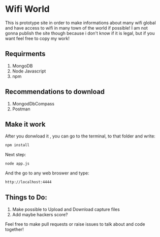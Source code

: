 # Wifi World

This is prototype site in order to make informations about many wifi global and have access to wifi in many town of the world if possible!
I am not gonna publish the site though because i don't know if it is legal, but if you want feel free to copy my work!

## Requirments
1. MongoDB
2. Node Javascript
3. npm

## Recommendations to download
1. MongodDbCompass
2. Postman

## Make it work
After you donwload it , you can go to the terminal, to that folder and write:

```cmd
npm install
```

Next step:

```cmd
node app.js
```
And the go to any web broswer and type:

```cmd
http://localhost:4444
```

## Things to Do:
1. Make possible to Upload and Download capture files
2. Add maybe hackers score?

Feel free to make pull requests or raise issues to talk about and code together!
